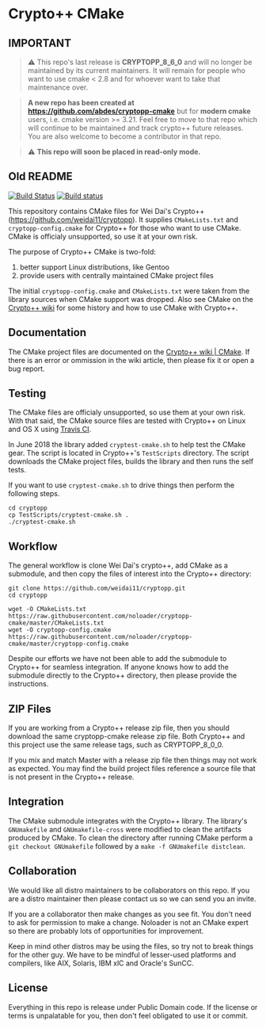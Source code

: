 # Crypto++ CMake

## IMPORTANT

> :warning: This repo's last release is **CRYPTOPP_8_6_0** and will no longer be maintained by its current maintainers. It will remain for people who want to use cmake < 2.8 and for whoever want to take that maintenance over.

> **A new repo has been created at https://github.com/abdes/cryptopp-cmake** but for **modern cmake** users, i.e. cmake version >= 3.21. Feel free to move to that repo which will continue to be maintained and track crypto++ future releases. You are also welcome to become a contributor in that repo.

> :warning: **This repo will soon be placed in read-only mode.**

## Old README

[![Build Status](https://travis-ci.org/noloader/cryptopp-cmake.svg?branch=master)](https://travis-ci.org/noloader/cryptopp-cmake)
[![Build status](https://ci.appveyor.com/api/projects/status/qximuf4lv7213v8s/branch/master?svg=true)](https://ci.appveyor.com/project/noloader/cryptopp-cmake/branch/master)

This repository contains CMake files for Wei Dai's Crypto++ (https://github.com/weidai11/cryptopp). It supplies `CMakeLists.txt` and `cryptopp-config.cmake` for Crypto++ for those who want to use CMake. CMake is officialy unsupported, so use it at your own risk.

The purpose of Crypto++ CMake is two-fold:

1. better support Linux distributions, like Gentoo
2. provide users with centrally maintained CMake project files

The initial `cryptopp-config.cmake` and `CMakeLists.txt` were taken from the library sources when CMake support was dropped. Also see CMake on the [Crypto++ wiki](https://www.cryptopp.com/wiki/CMake) for some history and how to use CMake with Crypto++.

## Documentation

The CMake project files are documented on the [Crypto++ wiki | CMake](https://www.cryptopp.com/wiki/CMake). If there is an error or ommission in the wiki article, then please fix it or open a bug report.

## Testing

The CMake files are officialy unsupported, so use them at your own risk. With that said, the CMake source files are tested with Crypto++ on Linux and OS X using [Travis CI](https://github.com/weidai11/cryptopp/blob/master/.travis.yml).

In June 2018 the library added `cryptest-cmake.sh` to help test the CMake gear. The script is located in Crypto++'s `TestScripts` directory. The script downloads the CMake project files, builds the library and then runs the self tests.

If you want to use `cryptest-cmake.sh` to drive things then perform the following steps.

    cd cryptopp
    cp TestScripts/cryptest-cmake.sh .
    ./cryptest-cmake.sh

## Workflow

The general workflow is clone Wei Dai's crypto++, add CMake as a submodule, and then copy the files of interest into the Crypto++ directory:

    git clone https://github.com/weidai11/cryptopp.git
    cd cryptopp

    wget -O CMakeLists.txt https://raw.githubusercontent.com/noloader/cryptopp-cmake/master/CMakeLists.txt
    wget -O cryptopp-config.cmake https://raw.githubusercontent.com/noloader/cryptopp-cmake/master/cryptopp-config.cmake

Despite our efforts we have not been able to add the submodule to Crypto++ for seamless integration. If anyone knows how to add the submodule directly to the Crypto++ directory, then please provide the instructions.

## ZIP Files

If you are working from a Crypto++ release zip file, then you should download the same cryptopp-cmake release zip file. Both Crypto++ and this project use the same release tags, such as CRYPTOPP_8_0_0.

If you mix and match Master with a release zip file then things may not work as expected. You may find the build project files reference a source file that is not present in the Crypto++ release.

## Integration
The CMake submodule integrates with the Crypto++ library. The library's `GNUmakefile` and `GNUmakefile-cross` were modified to clean the artifacts produced by CMake. To clean the directory after running CMake perform a `git checkout GNUmakefile` followed by a `make -f GNUmakefile distclean`.

## Collaboration
We would like all distro maintainers to be collaborators on this repo. If you are a distro maintainer then please contact us so we can send you an invite.

If you are a collaborator then make changes as you see fit. You don't need to ask for permission to make a change. Noloader is not an CMake expert so there are probably lots of opportunities for improvement.

Keep in mind other distros may be using the files, so try not to break things for the other guy. We have to be mindful of lesser-used platforms and compilers, like AIX, Solaris, IBM xlC and Oracle's SunCC.

## License

Everything in this repo is release under Public Domain code. If the license or terms is unpalatable for you, then don't feel obligated to use it or commit.
